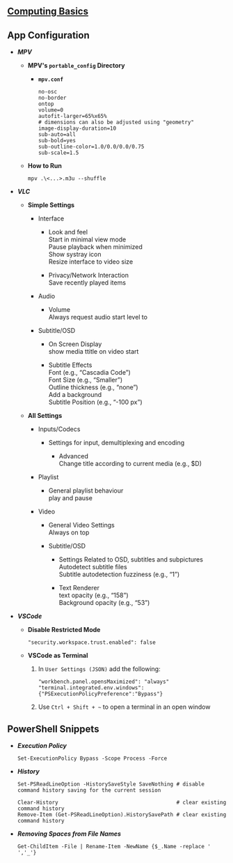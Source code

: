 
## [Computing Basics](https://archive.org/details/computing-basics)  

## App Configuration

* **_MPV_**  

  * **MPV's `portable_config` Directory**  
    
    * **`mpv.conf`**  
          
          no-osc  
          no-border   
          ontop   
          volume=0  
          autofit-larger=65%x65%
          # dimensions can also be adjusted using "geometry"
          image-display-duration=10   
          sub-auto=all  
          sub-bold=yes  
          sub-outline-color=1.0/0.0/0.0/0.75  
          sub-scale=1.5  
    
  * **How to Run**  

        mpv .\<...>.m3u --shuffle

* **_VLC_**  

  * **Simple Settings**

    * Interface  
      
      * Look and feel  
        Start in minimal view mode  
        Pause playback when minimized  
        Show systray icon  
        Resize interface to video size  
        
      * Privacy/Network Interaction  
        Save recently played items  
     
    * Audio  
           
      * Volume  
        Always request audio start level to  
 
    * Subtitle/OSD  
      * On Screen Display  
        show media ttitle on video start  
        
      * Subtitle Effects  
        Font (e.g., “Cascadia Code”)  
        Font Size (e.g., “Smaller”)  
        Outline thickness (e.g., “none”)  
        Add a background   
        Subtitle Position (e.g., “-100 px”)  

  * **All Settings**   

    * Inputs/Codecs  

      * Settings for input, demultiplexing and encoding  

        * Advanced  
          Change title according to current media (e.g., $D)
          
    * Playlist  
      
      * General playlist behaviour  
        play and pause
      
    * Video
 
      * General Video Settings  
        Always on top
        
      * Subtitle/OSD

        * Settings Related to OSD, subtitles and subpictures  
          Autodetect subtitle files  
          Subtitle autodetection fuzziness (e.g., “1”)  
          
        * Text Renderer    
          text opacity (e.g., “158”)  
          Background opacity (e.g., “53”)  

* **_VSCode_**  

  * **Disable Restricted Mode**  

        "security.workspace.trust.enabled": false  
  
  * **VSCode as Terminal**  
    
    1. In `User Settings (JSON)` add the following:
       
           "workbench.panel.opensMaximized": "always"  
           "terminal.integrated.env.windows":{"PSExecutionPolicyPreference":"Bypass"}      

    2. Use `Ctrl + Shift + ~` to open a terminal in an open window 

## PowerShell Snippets

* **_Execution Policy_**  
    
      Set-ExecutionPolicy Bypass -Scope Process -Force
    
* **_History_**  
        
      Set-PSReadLineOption -HistorySaveStyle SaveNothing # disable command history saving for the current session
        
      Clear-History                                      # clear existing command history
      Remove-Item (Get-PSReadLineOption).HistorySavePath # clear existing command history
    
* **_Removing Spaces from File Names_**  
    
      Get-ChildItem -File | Rename-Item -NewName {$_.Name -replace ' ','_'}

